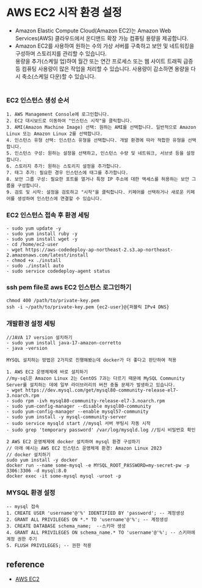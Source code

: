# AWS EC2 시작 환경 설정 

- Amazon Elastic Compute Cloud(Amazon EC2)는  Amazon Web Services(AWS) 클라우드에서 온디맨드 확장 가능 컴퓨팅 용량을 제공합니다.<br>
- Amazon EC2를 사용하여 원하는 수의 가상 서버를 구축하고 보안 및 네트워킹을 구성하며 스토리지를 관리할 수 있습니다. <br>
  용량을 추가(스케일 업)하여 월간 또는 연간 프로세스 또는 웹 사이트 트래픽 급증 등 컴퓨팅 사용량이 많은 작업을 처리할 수 있습니다.
  사용량이 감소하면 용량을 다시 축소(스케일 다운)할 수 있습니다.
<br><br>

### EC2 인스턴스 생성 순서
```text
1. AWS Management Console에 로그인합니다.
2. EC2 대시보드로 이동하여 "인스턴스 시작"을 클릭합니다.
3. AMI(Amazon Machine Image) 선택: 원하는 AMI를 선택합니다. 일반적으로 Amazon Linux 또는 Amazon Linux 2를 선택합니다.
4. 인스턴스 유형 선택: 인스턴스 유형을 선택합니다. 개발 환경에 따라 적합한 유형을 선택합니다.
5. 인스턴스 구성: 원하는 설정을 선택하고, 인스턴스 수량 및 네트워크, 서브넷 등을 설정합니다.
6. 스토리지 추가: 원하는 스토리지 설정을 추가합니다.
7. 태그 추가: 필요한 경우 인스턴스에 태그를 추가합니다.
8. 보안 그룹 구성: 필요한 포트를 열거나 특정 IP 주소에 대한 액세스를 허용하는 보안 그룹을 구성합니다.
9. 검토 및 시작: 설정을 검토하고 "시작"을 클릭합니다. 키페어를 선택하거나 새로운 키페어를 생성하여 인스턴스에 연결할 수 있습니다.
```


### EC2 인스턴스 접속 후 환경 세팅
```linux
- sudo yum update -y
- sudo yum install ruby -y
- sudo yum install wget -y
- cd /home/ec2-user
- wget https://aws-codedeploy-ap-northeast-2.s3.ap-northeast-2.amazonaws.com/latest/install
- chmod +x ./install
- sudo ./install auto
- sudo service codedeploy-agent status
```

### ssh pem file로 aws EC2 인스턴스 로그인하기
```Linux
chmod 400 /path/to/private-key.pem
ssh -i ~/path/to/private-key.pem {ec2-user}@{퍼블릭 IPv4 DNS}
```

### 개발환경 설정 세팅
```Linux
//JAVA 17 version 설치하기
- sudo yum install java-17-amazon-corretto
- java -version

MYSQL 설치하는 방법은 2가지로 진행해봤는데 docker가 더 좋다고 판단하여 적용

1. AWS EC2 운영체제에 바로 설치하기
//my-sql은 Amazon Linux 2는 CentOS 7과는 다르기 때문에 MySQL Community Server를 설치하는 데에 일부 라이브러리의 버전 충돌 문제가 발생하고 있습니다.  
- wget https://dev.mysql.com/get/mysql80-community-release-el7-3.noarch.rpm
- sudo rpm -ivh mysql80-community-release-el7-3.noarch.rpm
- sudo yum-config-manager --disable mysql80-community
- sudo yum-config-manager --enable mysql57-community
- sudo yum install -y mysql-community-server
- sudo service mysqld start //mysql 서버 부팅시 자동 시작
- sudo grep 'temporary password' /var/log/mysqld.log //임시 비밀번호 확인

2 AWS EC2 운영체제에 docker 설치하여 mysql 환경 구성하기
// 아래 예시는 AWS EC2 인스턴스 운영체제 환경: Amazon Linux 2023
// docker 설치하기
sudo yum install -y docker
docker run --name some-mysql -e MYSQL_ROOT_PASSWORD=my-secret-pw -p 3306:3306 -d mysql:8.0
docker exec -it some-mysql mysql -uroot -p
```


### MYSQL 환경 설정
```mysql
-- mysql 접속
1. CREATE USER 'username'@'%' IDENTIFIED BY 'password'; -- 계정생성
2. GRANT ALL PRIVILEGES ON *.* TO 'username'@'%'; -- 계정생성
3. CREATE DATABASE schema_name;  --스키마 생성
4. GRANT ALL PRIVILEGES ON schema_name.* TO 'username'@'%'; -- 스키마에 계정 권한 주기
5. FLUSH PRIVILEGES; -- 권한 적용
```


## reference

- [AWS EC2](https://docs.aws.amazon.com/ko_kr/AWSEC2/latest/UserGuide/concepts.html)